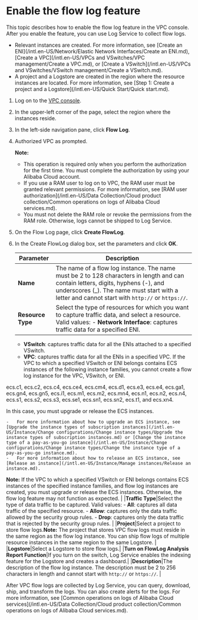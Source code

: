 # Enable the flow log feature

This topic describes how to enable the flow log feature in the VPC console. After you enable the feature, you can use Log Service to collect flow logs.

-   Relevant instances are created. For more information, see [Create an ENI](/intl.en-US/Network/Elastic Network Interfaces/Create an ENI.md), [Create a VPC](/intl.en-US/VPCs and VSwitches/VPC management/Create a VPC.md), or [Create a VSwitch](/intl.en-US/VPCs and VSwitches/VSwitch management/Create a VSwitch.md).
-   A project and a Logstore are created in the region where the resource instances are located. For more information, see [Step 1: Create a project and a Logstore](/intl.en-US/Quick Start/Quick start.md).

1.  Log on to the [VPC console](https://vpcnext.console.aliyun.com).

2.  In the upper-left corner of the page, select the region where the instances reside.

3.  In the left-side navigation pane, click **Flow Log**.

4.  Authorized VPC as prompted.

    **Note:**

    -   This operation is required only when you perform the authorization for the first time. You must complete the authorization by using your Alibaba Cloud account.
    -   If you use a RAM user to log on to VPC, the RAM user must be granted relevant permissions. For more information, see [RAM user authorization](/intl.en-US/Data Collection/Cloud product collection/Common operations on logs of Alibaba Cloud services.md).
    -   You must not delete the RAM role or revoke the permissions from the RAM role. Otherwise, logs cannot be shipped to Log Service.
5.  On the Flow Log page, click **Create FlowLog**.

6.  In the Create FlowLog dialog box, set the parameters and click **OK**.

    |Parameter|Description|
    |---------|-----------|
    |**Name**|The name of a flow log instance. The name must be 2 to 128 characters in length and can contain letters, digits, hyphens \(-\), and underscores \(\_\). The name must start with a letter and cannot start with `http://` or `https://`. |
    |**Resource Type**|Select the type of resources for which you want to capture traffic data, and select a resource. Valid values:     -   **Network Interface**: captures traffic data for a specified ENI.
    -   **VSwitch**: captures traffic data for all the ENIs attached to a specified VSwitch.
    -   **VPC**: captures traffic data for all the ENIs in a specified VPC.
If the VPC to which a specified VSwitch or ENI belongs contains ECS instances of the following instance families, you cannot create a flow log instance for the VPC, VSwitch, or ENI.

ecs.c1, ecs.c2, ecs.c4, ecs.ce4, ecs.cm4, ecs.d1, ecs.e3, ecs.e4, ecs.ga1, ecs.gn4, ecs.gn5, ecs.i1, ecs.m1, ecs.m2, ecs.mn4, ecs.n1, ecs.n2, ecs.n4, ecs.s1, ecs.s2, ecs.s3, ecs.se1, ecs.sn1, ecs.sn2, ecs.t1, and ecs.xn4.

In this case, you must upgrade or release the ECS instances.

    -   For more information about how to upgrade an ECS instance, see [Upgrade the instance types of subscription instances](/intl.en-US/Instance/Change configurations/Change instance types/Upgrade the instance types of subscription instances.md) or [Change the instance type of a pay-as-you-go instance](/intl.en-US/Instance/Change configurations/Change instance types/Change the instance type of a pay-as-you-go instance.md).
    -   For more information about how to release an ECS instance, see [Release an instance](/intl.en-US/Instance/Manage instances/Release an instance.md).
**Note:** If the VPC to which a specified VSwitch or ENI belongs contains ECS instances of the specified instance families, and flow log instances are created, you must upgrade or release the ECS instances. Otherwise, the flow log feature may not function as expected. |
    |**Traffic Type**|Select the type of data traffic to be captured. Valid values:     -   **All**: captures all data traffic of the specified resource.
    -   **Allow**: captures only the data traffic allowed by the security group rules.
    -   **Drop**: captures only the data traffic that is rejected by the security group rules. |
    |**Project**|Select a project to store flow logs.**Note:** The project that stores VPC flow logs must reside in the same region as the flow log instance. You can ship flow logs of multiple resource instances in the same region to the same Logstore. |
    |**Logstore**|Select a Logstore to store flow logs.|
    |**Turn on FlowLog Analysis Report Function**|If you turn on the switch, Log Service enables the indexing feature for the Logstore and creates a dashboard.|
    |**Description**|The description of the flow log instance. The description must be 2 to 256 characters in length and cannot start with `http://` or `https://`. |


After VPC flow logs are collected by Log Service, you can query, download, ship, and transform the logs. You can also create alerts for the logs. For more information, see [Common operations on logs of Alibaba Cloud services](/intl.en-US/Data Collection/Cloud product collection/Common operations on logs of Alibaba Cloud services.md).

